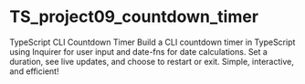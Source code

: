 # TS_project09_countdown_timer
TypeScript CLI Countdown Timer Build a CLI countdown timer in TypeScript using Inquirer for user input and date-fns for date calculations. Set a duration, see live updates, and choose to restart or exit. Simple, interactive, and efficient!
